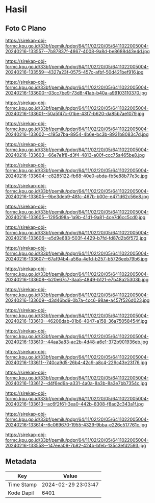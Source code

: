 # Hasil

## Foto C Plano

https://sirekap-obj-formc.kpu.go.id/33bf/pemilu/pdpr/64/11/02/20/05/6411022005004-20240216-133557--7b87837f-4867-4008-9a8d-be8688d43e4d.jpg

https://sirekap-obj-formc.kpu.go.id/33bf/pemilu/pdpr/64/11/02/20/05/6411022005004-20240216-133559--4327a23f-0575-457c-afbf-50d421bef916.jpg

https://sirekap-obj-formc.kpu.go.id/33bf/pemilu/pdpr/64/11/02/20/05/6411022005004-20240216-133600--03cc7be9-73d8-41ab-b40a-a99103110370.jpg

https://sirekap-obj-formc.kpu.go.id/33bf/pemilu/pdpr/64/11/02/20/05/6411022005004-20240216-133601--50a5f47c-01be-43f7-b620-da85b7ae1079.jpg

https://sirekap-obj-formc.kpu.go.id/33bf/pemilu/pdpr/64/11/02/20/05/6411022005004-20240216-133602--c195a7ba-8954-4b6e-bc3b-8931b8083c7d.jpg

https://sirekap-obj-formc.kpu.go.id/33bf/pemilu/pdpr/64/11/02/20/05/6411022005004-20240216-133603--66e7e1f8-d3f4-4813-a00f-ccc75a465be8.jpg

https://sirekap-obj-formc.kpu.go.id/33bf/pemilu/pdpr/64/11/02/20/05/6411022005004-20240216-133604--c8285122-fb68-40e0-abda-fb5e88b77e3c.jpg

https://sirekap-obj-formc.kpu.go.id/33bf/pemilu/pdpr/64/11/02/20/05/6411022005004-20240216-133605--9be3deb9-48fc-467b-b00e-e471d62c56e8.jpg

https://sirekap-obj-formc.kpu.go.id/33bf/pemilu/pdpr/64/11/02/20/05/6411022005004-20240216-133605--1295d98a-1a9b-41d1-9a81-4ce7d6cc5cd0.jpg

https://sirekap-obj-formc.kpu.go.id/33bf/pemilu/pdpr/64/11/02/20/05/6411022005004-20240216-133606--e5d9e683-503f-4429-b7fd-fd87d2b6f572.jpg

https://sirekap-obj-formc.kpu.go.id/33bf/pemilu/pdpr/64/11/02/20/05/6411022005004-20240216-133607--67af94b4-a56a-4e1d-b257-b5726eeb79b6.jpg

https://sirekap-obj-formc.kpu.go.id/33bf/pemilu/pdpr/64/11/02/20/05/6411022005004-20240216-133608--b20e67c7-3aa5-4849-b121-e7b48a25303b.jpg

https://sirekap-obj-formc.kpu.go.id/33bf/pemilu/pdpr/64/11/02/20/05/6411022005004-20240216-133609--d3d46bd9-0b7a-4cc6-98ae-a457f526d023.jpg

https://sirekap-obj-formc.kpu.go.id/33bf/pemilu/pdpr/64/11/02/20/05/6411022005004-20240216-133610--46206dab-01b6-4047-a158-36a75058454f.jpg

https://sirekap-obj-formc.kpu.go.id/33bf/pemilu/pdpr/64/11/02/20/05/6411022005004-20240216-133610--44aa3a83-ac2b-4d48-a6e1-372b901936eb.jpg

https://sirekap-obj-formc.kpu.go.id/33bf/pemilu/pdpr/64/11/02/20/05/6411022005004-20240216-133611--740ca9d5-26b4-42c9-a8c4-229c43e23f76.jpg

https://sirekap-obj-formc.kpu.go.id/33bf/pemilu/pdpr/64/11/02/20/05/6411022005004-20240216-133612--d4f6ed9a-a331-4a0a-8a3b-8a3e7bb7354c.jpg

https://sirekap-obj-formc.kpu.go.id/33bf/pemilu/pdpr/64/11/02/20/05/6411022005004-20240216-133613--ac6f2f61-3ea0-442b-8308-f8ad2c343a1f.jpg

https://sirekap-obj-formc.kpu.go.id/33bf/pemilu/pdpr/64/11/02/20/05/6411022005004-20240216-133614--6c069670-1955-4329-9bba-e226c517761c.jpg

https://sirekap-obj-formc.kpu.go.id/33bf/pemilu/pdpr/64/11/02/20/05/6411022005004-20240216-133558--147eea09-7b82-424b-bfeb-135c3efd2593.jpg


## Metadata

| Key        | Value               |
| ---------- | ------------------- |
| Time Stamp | 2024-02-29 23:03:47 |
| Kode Dapil | 6401                |



